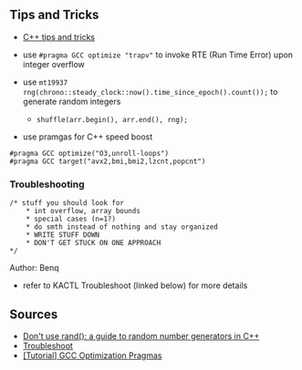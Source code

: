 ## Tips and Tricks
- [C++ tips and tricks](https://codeforces.com/blog/entry/74684)
- use `#pragma GCC optimize "trapv"` to invoke RTE (Run Time Error) upon integer overflow
- use `mt19937 rng(chrono::steady_clock::now().time_since_epoch().count());` to generate random integers
	- `shuffle(arr.begin(), arr.end(), rng);`

- use pramgas for C++ speed boost
```
#pragma GCC optimize("O3,unroll-loops")
#pragma GCC target("avx2,bmi,bmi2,lzcnt,popcnt")
```

### Troubleshooting
```
/* stuff you should look for
	* int overflow, array bounds
	* special cases (n=1?)
	* do smth instead of nothing and stay organized
	* WRITE STUFF DOWN
	* DON'T GET STUCK ON ONE APPROACH
*/
```
Author: Benq

- refer to KACTL Troubleshoot (linked below) for more details

## Sources

- [Don't use rand(): a guide to random number generators in C++](https://codeforces.com/blog/entry/61587)
- [Troubleshoot](https://github.com/kth-competitive-programming/kactl/blob/main/content/contest/troubleshoot.txt)
- [[Tutorial] GCC Optimization Pragmas](https://codeforces.com/blog/entry/96344)
